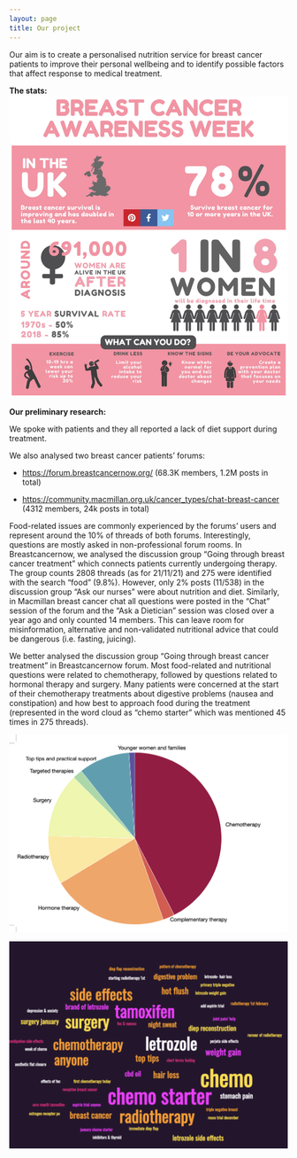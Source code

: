 ```yaml
---
layout: page
title: Our project
---
```



Our aim is to create a personalised nutrition service for  breast cancer patients to improve their personal wellbeing and to identify possible factors that affect response to medical treatment. 


**The stats:**
![](assets/img/bc_week.png)



**Our preliminary research:** 

We spoke with patients and they all reported a lack of diet support during treatment. 

We also analysed two breast cancer patients’ forums: 

- <a href="https://forum.breastcancernow.org/" style="color: white; text-decoration: underline;text-decoration-style: dotted;">https://forum.breastcancernow.org/</a> (68.3K members, 1.2M posts in total)

- <a href="https://community.macmillan.org.uk/cancer_types/chat-breast-cancer" style="color: white; text-decoration: underline;text-decoration-style: dotted;">https://community.macmillan.org.uk/cancer_types/chat-breast-cancer</a> (4312 members, 24k posts in total)


Food-related issues are commonly experienced by the forums’ users and represent around the 10% of threads of both forums. Interestingly, questions are mostly asked in non-professional forum rooms. In Breastcancernow, we analysed the discussion group “Going through breast cancer treatment” which connects patients currently undergoing therapy. The group counts 2808 threads (as for 21/11/21) and 275 were identified with the search “food” (9.8%). However, only 2% posts (11/538) in the discussion group “Ask our nurses” were about nutrition and diet. Similarly, in Macmillan breast cancer chat all questions were posted in the “Chat” session of the forum and the “Ask a Dietician” session was closed over a year ago and only counted 14 members. 
This can leave room for misinformation, alternative and non-validated nutritional advice that could be dangerous (i.e. fasting, juicing). 

We better analysed the discussion group “Going through breast cancer treatment” in Breastcancernow forum. Most food-related and nutritional questions were related to chemotherapy, followed by questions related to hormonal therapy and surgery. Many patients were concerned at the start of their chemotherapy treatments about digestive problems (nausea and constipation) and how best to approach food during the treatment (represented in the word cloud as “chemo starter” which was mentioned 45 times in 275 threads). 

![](assets/img/piechart.png)

![](assets/img/wordcloud_forum.png)

